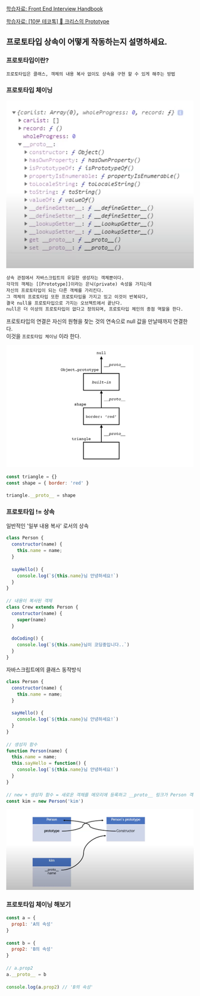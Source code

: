 [학습자료: Front End Interview Handbook](https://frontendinterviewhandbook.com/)

[학습자료: [10분 테코톡] 💼 크리스의 Prototype](https://www.youtube.com/watch?v=RYxgNZW3wl0)

## 프로토타입 상속이 어떻게 작동하는지 설명하세요.

### 프로토타입이란?
```html
프로토타입은 클래스, 객체의 내용 복사 없이도 상속을 구현 할 수 있게 해주는 방법
```

### 프로토타입 체이닝
![image](./__proto__.png)

```html
상속 관점에서 자바스크립트의 유일한 생성자는 객체뿐이다.
각각의 객체는 [[Prototype]]이라는 은닉(private) 속성을 가지는데
자신의 프로토타입이 되는 다른 객체를 가리킨다.
그 객체의 프로토타입 또한 프로토타입을 가지고 있고 이것이 반복되다,
결국 null을 프로토타입으로 가지는 오브젝트에서 끝난다.
null은 더 이상의 프로토타입이 없다고 정의되며, 프로토타입 체인의 종점 역할을 한다.
```
프로토타입의 연결은 자신의 원형을 찾는 것의 연속으로 null 값을 만날때까지 연결한다.<br/>
이것을 <code>프로토타입 체이닝</code> 이라 한다.<br/>

![image](./prototype_1.jpg)

```javascript
const triangle = {}
const shape = { border: 'red' }

triangle.__proto__ = shape
```

### 프로토타입 != 상속
일반적인 '일부 내용 복사' 로서의 상속

```javascript
class Person {
  constructor(name) {
    this.name = name;
  }
  
  sayHello() {
    console.log(`${this.name}님 안녕하세요!`)
  }
}

// 내용이 복사된 객체
class Crew extends Person {
  constructor(name) {
    super(name)
  }

  doCoding() {
    console.log(`${this.name}님이 코딩중입니다..`)
  }
}
```

자바스크립트에의 클래스 동작방식
```javascript
class Person {
  constructor(name) {
    this.name = name;
  }
  
  sayHello() {
    console.log(`${this.name}님 안녕하세요!`)
  }
}

// 생성자 함수
function Person(name) {
  this.name = name;
  this.sayHello = function() {
    console.log(`${this.name}님 안녕하세요!`)
  }
}

// new + 생성자 함수 = 새로운 객체를 메모리에 등록하고 __proto__ 링크가 Person 객체의 Prototype을 가리키게 됨
const kim = new Person('kim')
```

![image](./prototype_2.png)

### 프로토타입 체이닝 해보기
```javascript
const a = {
  prop1: 'A의 속성'
}

const b = {
  prop2: 'B의 속성'
}

// a.prop2
a.__proto__ = b

console.log(a.prop2) // 'B의 속성'
```